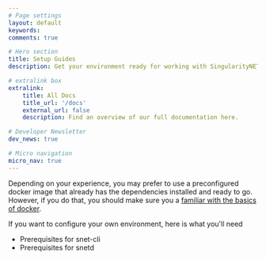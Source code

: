 ```yaml
---
# Page settings
layout: default
keywords:
comments: true

# Hero section
title: Setup Guides
description: Get your environment ready for working with SingularityNET

# extralink box
extralink:
    title: All Docs
    title_url: '/docs'
    external_url: false
    description: Find an overview of our full documentation here.

# Developer Newsletter
dev_news: true

# Micro navigation
micro_nav: true
---
```


Depending on your experience, you may prefer to use a preconfigured docker image that already has the dependencies installed and ready to go. However, if you do that, you should make sure you a [familiar with the basics of docker](/docs/tutorial/docker).

If you want to configure your own environment, here is what you'll need

- Prerequisites for snet-cli
- Prerequisites for snetd
